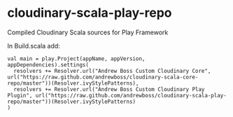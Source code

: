 cloudinary-scala-play-repo
==========================

Compiled Cloudinary Scala sources for Play Framework

In Build.scala add:
```
val main = play.Project(appName, appVersion, appDependencies).settings( 
  resolvers += Resolver.url("Andrew Boss Custom Cloudinary Core", url("https://raw.github.com/andrewboss/cloudinary-scala-core-repo/master"))(Resolver.ivyStylePatterns),
  resolvers += Resolver.url("Andrew Boss Custom Cloudinary Play Plugin", url("https://raw.github.com/andrewboss/cloudinary-scala-play-repo/master"))(Resolver.ivyStylePatterns) 
)
```

